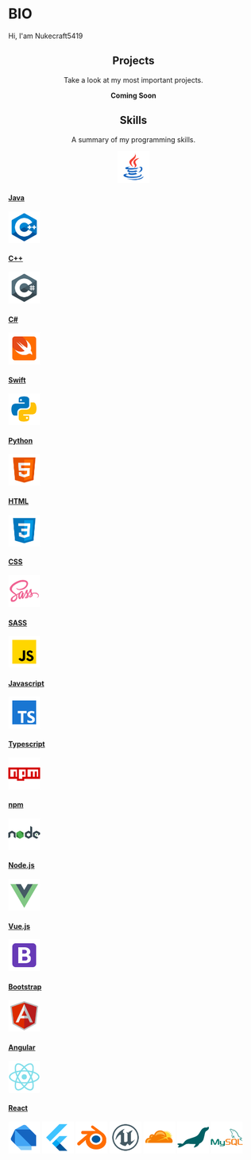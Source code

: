 # BIO

Hi, I'am Nukecraft5419

<h2 align="center">Projects</h2>
<p align="center">Take a look at my most important projects.</p>
<p align="center"><b>Coming Soon</b></p>

<h2 align="center">Skills</h2>
<p align="center">A summary of my programming skills.</p>

<div>
<p align="center">

<a href="" target="_blank">
<img src='https://raw.githubusercontent.com/Nukecraft5419/Nukecraft5419/master/skills/java.png' height='64px'/>
<h4>Java</h4>
</a>
<a href="" target="_blank">
<img src='https://raw.githubusercontent.com/Nukecraft5419/Nukecraft5419/master/skills/c++.png' height='64px'/>
<h4>C++</h4>
</a>
<a href="" target="_blank">
<img src='https://raw.githubusercontent.com/Nukecraft5419/Nukecraft5419/master/skills/c-sharp.png' height='64px'/>
<h4>C#</h4>
</a>
<a href="" target="_blank">
<img src='https://raw.githubusercontent.com/Nukecraft5419/Nukecraft5419/master/skills/swift.png' height='64px'/>
<h4>Swift</h4>
</a>
<a href="" target="_blank">
<img src='https://raw.githubusercontent.com/Nukecraft5419/Nukecraft5419/master/skills/python.png' height='64px'/>
<h4>Python</h4>
</a>
<a href="" target="_blank">
<img src='https://raw.githubusercontent.com/Nukecraft5419/Nukecraft5419/master/skills/html.png' height='64px'/>
<h4>HTML</h4>
</a>
<a href="" target="_blank">
<img src='https://raw.githubusercontent.com/Nukecraft5419/Nukecraft5419/master/skills/css3.png' height='64px'/>
<h4>CSS</h4>
</a>
<a href="" target="_blank">
<img src='https://raw.githubusercontent.com/Nukecraft5419/Nukecraft5419/master/skills/sass.png' height='64px'/>
<h4>SASS</h4>
</a>
<a href="" target="_blank">
<img src='https://raw.githubusercontent.com/Nukecraft5419/Nukecraft5419/master/skills/javascript.png' height='64px'/>
<h4>Javascript</h4>
<a>
<a href="" target="_blank">
<img src='https://raw.githubusercontent.com/Nukecraft5419/Nukecraft5419/master/skills/typescript.png' height='64px'/>
<h4>Typescript</h4>
<a>
<a href="" target="_blank">
<img src='https://raw.githubusercontent.com/Nukecraft5419/Nukecraft5419/master/skills/npm.png' height='64px'/>
<h4>npm</h4>
<a>
<a href="" target="_blank">
<img src='https://raw.githubusercontent.com/Nukecraft5419/Nukecraft5419/master/skills/nodejs.png' height='64px'/>
<h4>Node.js</h4>
<a>
<a href="" target="_blank">
<img src='https://raw.githubusercontent.com/Nukecraft5419/Nukecraft5419/master/skills/vuejs.png' height='64px'/>
<h4>Vue.js</h4>
<a>
<a href="https://getbootstrap.com" target="_blank">
<img src='https://raw.githubusercontent.com/Nukecraft5419/Nukecraft5419/master/skills/bootstrap.png' height='64px'/>
<h4>Bootstrap</h4>
</a>
<a href="https://angular.io" target="_blank">
<img src='https://raw.githubusercontent.com/Nukecraft5419/Nukecraft5419/master/skills/angularjs.png' height='64px'/>
<h4>Angular</h4>
</a>
<a href="https://reactjs.org" target="_blank">
<img src='https://raw.githubusercontent.com/Nukecraft5419/Nukecraft5419/master/skills/react.png' height='64px'/>
<h4>React</h4>
</a>
<img src='https://raw.githubusercontent.com/Nukecraft5419/Nukecraft5419/master/skills/dart.png' height='64px'/>
<img src='https://raw.githubusercontent.com/Nukecraft5419/Nukecraft5419/master/skills/flutter.png' height='64px'/>
<img src='https://raw.githubusercontent.com/Nukecraft5419/Nukecraft5419/master/skills/blender.png' height='64px'/>
<img src='https://raw.githubusercontent.com/Nukecraft5419/Nukecraft5419/master/skills/unreal-engine.png' height='64px'/>
<img src='https://raw.githubusercontent.com/Nukecraft5419/Nukecraft5419/master/skills/cloudflare.png' height='64px'/>
<img src='https://raw.githubusercontent.com/Nukecraft5419/Nukecraft5419/master/skills/mariadb.png' height='64px'/>
<img src='https://raw.githubusercontent.com/Nukecraft5419/Nukecraft5419/master/skills/mysql.png' height='64px'/>
</p>
</div>
